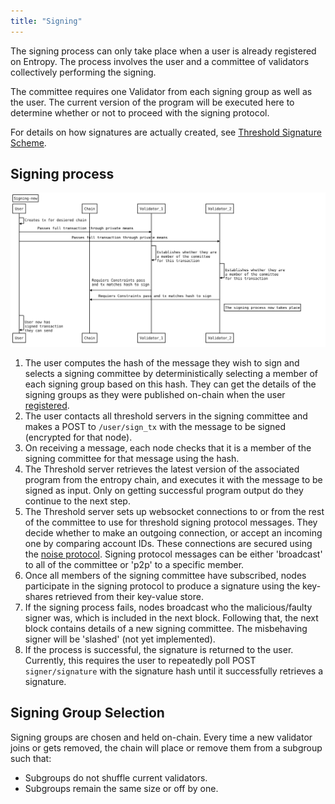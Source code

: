 ```yaml
---
title: "Signing"
---
```


The signing process can only take place when a user is already registered on Entropy. The process involves the user and a committee of validators collectively performing the signing.

The committee requires one Validator from each signing group as well as the user. The current version of the program will be executed here to determine whether or not to proceed with the signing protocol.

For details on how signatures are actually created, see [Threshold Signature Scheme](./threshold-signature-scheme.md).

## Signing process

![Signing Flow New](./images/signing-new.svg)

1. The user computes the hash of the message they wish to sign and selects a signing committee by deterministically selecting a member of each signing group based on this hash. They can get the details of the signing groups as they were published on-chain when the user [registered](./register).
1. The user contacts all threshold servers in the signing committee and makes a POST to `/user/sign_tx` with the message to be signed (encrypted for that node). 
1. On receiving a message, each node checks that it is a member of the signing committee for that message using the hash.
1. The Threshold server retrieves the latest version of the associated program from the entropy chain, and executes it with the message to be signed as input. Only on getting successful program output do they continue to the next step.
1. The Threshold server sets up websocket connections to or from the rest of the committee to use for threshold signing protocol messages. They decide whether to make an outgoing connection, or accept an incoming one by comparing account IDs. These connections are secured using the [noise protocol](https://noiseprotocol.org/noise.html). Signing protocol messages can be either 'broadcast' to all of the committee or 'p2p' to a specific member.
1. Once all members of the signing committee have subscribed, nodes participate in the signing protocol to produce a signature using the key-shares retrieved from their key-value store.
1. If the signing process fails, nodes broadcast who the malicious/faulty signer was, which is included in the next block. Following that, the next block contains details of a new signing committee. The misbehaving signer will be 'slashed' (not yet implemented).
1. If the process is successful, the signature is returned to the user. Currently, this requires the user to repeatedly poll POST `signer/signature` with the signature hash until it successfully retrieves a signature.

## Signing Group Selection

Signing groups are chosen and held on-chain. Every time a new validator joins or gets removed, the chain will place or remove them from a subgroup such that:
  - Subgroups do not shuffle current validators.
  - Subgroups remain the same size or off by one.
